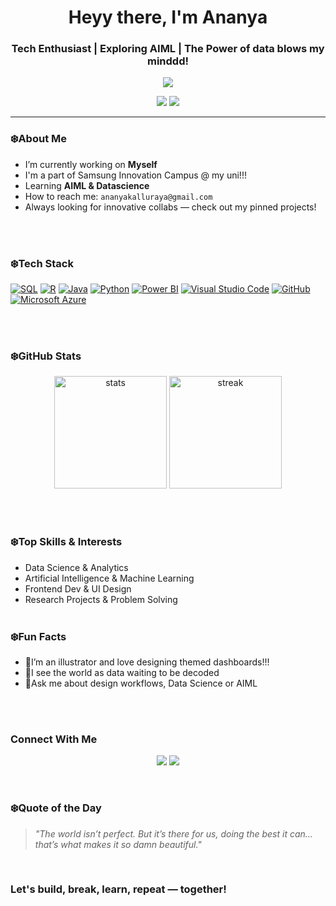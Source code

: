 <!-- Profile Header -->
<h1 align="center">Heyy there, I'm Ananya </h1>
<h3 align="center">Tech Enthusiast | Exploring AIML | The Power of data blows my minddd!</h3>

<p align="center">
  <img src="https://readme-typing-svg.herokuapp.com/?lines=Welcome+to+my+GitHub!;Data+is+Magic,+Code+is+the+Wand.;Always+learning,+always+creating!&center=true&width=500&height=45">
</p>

<!-- Badges -->
<p align="center">
  <a href="ananyakalluraya@gmail.com"><img src="https://img.shields.io/badge/Email-D14836?style=for-the-badge&logo=gmail&logoColor=white"/></a>
  <a href="https://www.linkedin.com/in/ananya-p-s-53b69325a?utm_source=share&utm_campaign=share_via&utm_content=profile&utm_medium=android_app"><img src="https://img.shields.io/badge/LinkedIn-blue?style=for-the-badge&logo=linkedin&logoColor=white"/></a>
</p>

---

### ❄️About Me 

-  I’m currently working on **Myself**
-  I'm a part of Samsung Innovation Campus @ my uni!!!
-  Learning **AIML & Datascience**
-  How to reach me: `ananyakalluraya@gmail.com`
-  Always looking for innovative collabs — check out my pinned projects!

<br><br>

### ❄️Tech Stack
<p align="left">
  <a href="https://www.microsoft.com/en-us/sql-server/"><img src="https://img.shields.io/badge/SQL-0078D4?style=for-the-badge&logo=microsoftsqlserver&logoColor=white" alt="SQL"></a>
  <a href="https://www.r-project.org/"><img src="https://img.shields.io/badge/R-2B7BBA?style=for-the-badge&logo=r&logoColor=white" alt="R"></a>
  <a href="https://www.java.com/"><img src="https://img.shields.io/badge/Java-007396?style=for-the-badge&logo=java&logoColor=white" alt="Java"></a>
  <a href="https://www.python.org/"><img src="https://img.shields.io/badge/Python-3776AB?style=for-the-badge&logo=python&logoColor=white" alt="Python"></a>
  <a href="https://powerbi.microsoft.com/"><img src="https://img.shields.io/badge/Power_BI-007ACC?style=for-the-badge&logo=power-bi&logoColor=white" alt="Power BI"></a>
  <a href="https://code.visualstudio.com/"><img src="https://img.shields.io/badge/VS_Code-007ACC?style=for-the-badge&logo=visual-studio-code&logoColor=white" alt="Visual Studio Code"></a>
  <a href="https://github.com/"><img src="https://img.shields.io/badge/GitHub-24292E?style=for-the-badge&logo=github&logoColor=white" alt="GitHub"></a>
  <a href="https://azure.microsoft.com/"><img src="https://img.shields.io/badge/Microsoft_Azure-0078D4?style=for-the-badge&logo=microsoft-azure&logoColor=white" alt="Microsoft Azure"></a>
</p>

<br><br>

### ❄️GitHub Stats
<p align="center">
  <img src="https://github-readme-stats.vercel.app/api?username=ananyapattaje&show_icons=true&theme=tokyonight" alt="stats" height="180"/>
  <img src="https://github-readme-streak-stats.herokuapp.com/?user=ananyapattaje&theme=tokyonight" alt="streak" height="180"/>
</p>

<br><br>

### ❄️Top Skills & Interests
- Data Science & Analytics
- Artificial Intelligence & Machine Learning
- Frontend Dev & UI Design
- Research Projects & Problem Solving
<br><br>

### ❄️Fun Facts
- 🧊I’m an illustrator and love designing themed dashboards!!!
- 🧊I see the world as data waiting to be decoded
- 🧊Ask me about design workflows, Data Science or AIML

<br><br>

### Connect With Me
<p align="center">
  <a href="ananyakalluraya@gmail.com"><img src="https://img.shields.io/badge/Gmail-Email%20Me-red?style=flat&logo=gmail"></a>
  <a href="https://www.linkedin.com/in/ananya-p-s-53b69325a?utm_source=share&utm_campaign=share_via&utm_content=profile&utm_medium=android_app"><img src="https://img.shields.io/badge/LinkedIn-Connect-blue?style=flat&logo=linkedin"></a>
</p>

<br>

### ❄️Quote of the Day

> *"The world isn’t perfect. But it’s there for us, doing the best it can... that’s what makes it so damn beautiful."* 

<br>

### Let's build, break, learn, repeat — together!
